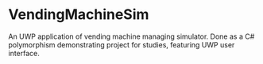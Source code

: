 # VendingMachineSim
An UWP application of vending machine managing simulator.
Done as a C# polymorphism demonstrating project for studies, featuring UWP user interface.
